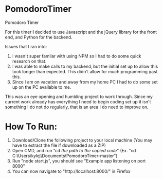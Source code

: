 # PomodoroTimer
Pomodoro Timer

For this timer I decided to use Javascript and the jQuery library for the front end, and Python for the backend.

Issues that I ran into:
1. I wasn't super familar with using NPM so I had to do some quick research on that.
2. I was able to make calls to my backend, but the initial set up to allow this took longer than expected. This didn't allow for much programming past this.
3. Since I am on vacation and away from my home PC I had to do some set up on the PC available to me.

This was an eye opening and humbling project to work through. Since my current work already has everything I need to begin coding set up it isn't something I do not do regularly, that is an area I do need to improve on. 

# How To Run:
1. Download/Clone the following project to your local machine (You may have to extract the file if downloaded as a ZIP)
2. Open CMD, and run "cd *the path to the copied code*" (Ex. "cd C:\Users\kylej\Documents\PomodoroTimer-master")
3. Run "node start.js", you should see "Example app listening on port 8000"
4. You can now navigate to "http://localhost:8000/" in Firefox
